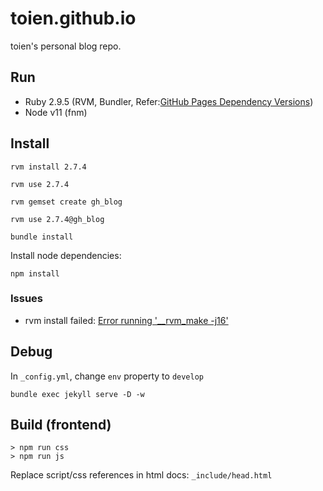 # toien.github.io

toien's personal blog repo.

## Run

- Ruby 2.9.5 (RVM, Bundler, Refer:[GitHub Pages Dependency Versions](https://pages.github.com/versions/))
- Node v11 (fnm)

## Install

```shell
rvm install 2.7.4

rvm use 2.7.4

rvm gemset create gh_blog

rvm use 2.7.4@gh_blog

bundle install
```

Install node dependencies:

```shell
npm install
```

### Issues

- rvm install failed: [Error running '__rvm_make -j16'](https://github.com/rvm/rvm/issues/5146#issuecomment-1020961695)

## Debug

In `_config.yml`, change `env` property to `develop`

```shell
bundle exec jekyll serve -D -w
```

## Build (frontend)

```
> npm run css
> npm run js
```

Replace script/css references in html docs: `_include/head.html`
